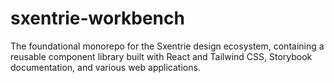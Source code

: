 # sxentrie-workbench
The foundational monorepo for the Sxentrie design ecosystem, containing a reusable component library built with React and Tailwind CSS, Storybook documentation, and various web applications.
